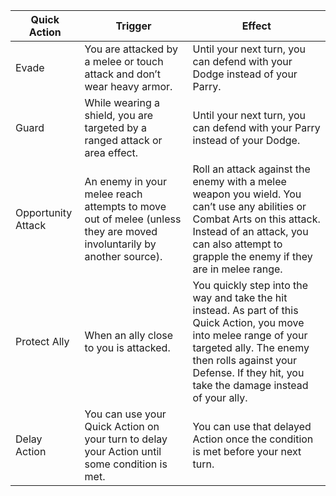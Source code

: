 Quick Action | Trigger | Effect
--- | --- | ---
Evade | You are attacked by a melee or touch attack and don’t wear heavy armor. | Until your next turn, you can defend with your Dodge instead of your Parry.
Guard | While wearing a shield, you are targeted by a ranged attack or area effect. | Until your next turn, you can defend with your Parry instead of your Dodge.
Opportunity Attack | An enemy in your melee reach attempts to move out of melee (unless they are moved involuntarily by another source). | Roll an attack against the enemy with a melee weapon you wield. You can’t use any abilities or Combat Arts on this attack.<br/>Instead of an attack, you can also attempt to grapple the enemy if they are in melee range.<br/>
Protect Ally | When an ally close to you is attacked. | You quickly step into the way and take the hit instead. As part of this Quick Action, you move into melee range of your targeted ally. The enemy then rolls against your Defense. If they hit, you take the damage instead of your ally.
Delay Action | You can use your Quick Action on your turn to delay your Action until some condition is met. | You can use that delayed Action once the condition is met before your next turn. 
